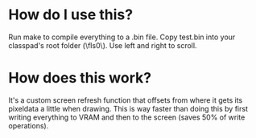 # How do I use this?
Run make to compile everything to a .bin file.
Copy test.bin into your classpad's root folder (\\fls0\\).
Use left and right to scroll.

# How does this work?
It's a custom screen refresh function that offsets from where it gets its pixeldata a little when drawing.
This is way faster than doing this by first writing everything to VRAM and then to the screen (saves 50% of write operations).
